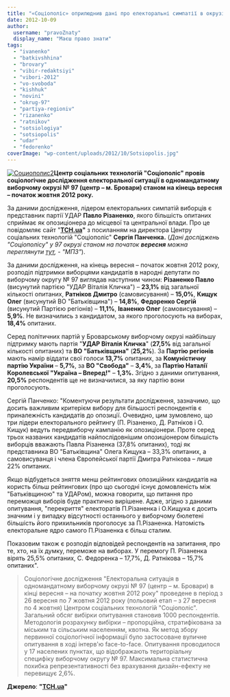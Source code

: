 ```yaml
---
title: "«Соціополіс» оприлюднив дані про електоральні симпатії в окрузі № 97 станом на початок жовтня"
date: 2012-10-09
author: 
  username: "pravoZnaty"
  display_name: "Маєш право знати"
tags: 
  - "ivanenko"
  - "batkivshhina"
  - "brovary"
  - "vibir-redaktsiyi"
  - "vibori-2012"
  - "vo-svoboda"
  - "kishhuk"
  - "novini"
  - "okrug-97"
  - "partiya-regioniv"
  - "rizanenko"
  - "ratnikov"
  - "sotsiologiya"
  - "sotsiopolis"
  - "udar"
  - "fedorenko"
coverImage: "wp-content/uploads/2012/10/Sotsiopolis.jpg"
---
```


[![](https://mpz.brovary.org/wp-content/uploads/2012/10/Sotsiopolis2.jpg "Социополис2")](https://mpz.brovary.org/wp-content/uploads/2012/10/Sotsiopolis2.jpg)**Центр соціальних технологій "Соціополіс" провів соціологічне дослідження електоральної ситуації в одномандатному виборчому окрузі № 97 (центр – м. Бровари) станом на кінець вересня – початок жовтня 2012 року.**

За даними дослідження, лідером електоральних симпатій виборців є представник партії УДАР **Павло Різаненко**, якого більшість опитаних сприймає як опозиціонера до місцевої та центральної влади. Про це повідомляє сайт "**[ТСН.ua](https://tsn.ua/vybory_2012/u-brovarskomu-okruzi-z-velikim-vidrivom-lidiruye-opozicioner-vid-partiyi-udar-socopituvannya.html)"** з посиланням на директора Центру соціальних технологій "Соціополіс" **Сергія Панченка.** (_Дані досліджень "Соціополісу" у 97 окрузі станом на початок **вересня** можна переглянути [тут](https://mpz.brovary.org/sotsiopolis-mayzhe-70-brovarchan-gotovi-brati-uchast-u-golosuvanni-na-viborah-2012/), - "МПЗ"_).

За даними дослідження, на кінець вересня – початок жовтня 2012 року, розподіл підтримки виборцями кандидатів в народні депутати по виборчому округу № 97 виглядав наступним чином: **Різаненко Павло** (висунутий партією "УДАР Віталія Кличка") – **23,1%** від загальної кількості опитаних, **Ратніков Дмитро** (самовисування) – **15,0%**, **Кищук Олег** (висунутий ВО "Батьківщина") – **14,8%**, **Федоренко Сергій** (висунутий Партією регіонів) – **11,1%**, **Іваненко Олег** (самовисування) – **5,9%**. Не визначились з кандидатом, за якого проголосують на виборах, **18,4%** опитаних.

Серед політичних партій у Броварському виборчому окрузі найбільшу підтримку мають партія "**УДАР Віталія Кличка**" (**27,5%** від загальної кількості опитаних) та **ВО "Батьківщина"** (**25,2%**). За **Партію регіонів** мають намір віддати свої голоси **13,7%** опитаних, за **Комуністичну партію України** – **5,7%**, за **ВО "Свобода"** – **3,4%**, за **Партію Наталії Королевської "Україна – Вперед!"** – **1,3%.** Згідно з даними опитування, **20,5%** респондентів ще не визначилися, за яку партію вони проголосують.

Сергій Панченко: "Коментуючи результати дослідження, зазначимо, що досить важливим критерієм вибору для більшості респондентів є приналежність кандидатів до опозиції. Очевидно, цим зумовлено, що три лідери електорального рейтингу (П. Різаненко, Д. Ратніков і О. Кищук) ведуть передвиборчу кампанію як опозиціонери. Проте серед трьох названих кандидатів найпослідовнішим опозиціонером більшість виборців вважають Павла Різаненка (37,8% опитаних), тоді як представника ВО "Батьківщина" Олега Кищука – 33,3% опитаних, а самовисуванця і члена Європейської партії Дмитра Ратнікова – лише 22% опитаних.

Якщо відбудеться зняття менш рейтингових опозиційних кандидатів на користь більш рейтингових (про що сьогодні існує домовленість між "Батьківщиною" та УДАРом), можна говорити, що питання про переможця виборів буде практично вирішене. Адже, згідно з даними опитування, "перекриття" електоратів П.Різаненка і О.Кищука є досить значним і у випадку відсутності останнього у виборчому бюлетені більшість його прихильників проголосує за П.Різаненка. Натомість електоральне ядро самого П.Різаненка є більш сталим.

Показовим також є розподіл відповідей респондентів на запитання, про те, хто, на їх думку, переможе на виборах. У перемогу П. Різаненка вірять 25,5% опитаних, С. Федоренка – 17,7%, Д. Ратнікова – 15,7% опитаних".

> Соціологічне дослідження "Електоральна ситуація в одномандатному виборчому окрузі № 97 (центр – м. Бровари) в кінці вересня – на початку жовтня 2012 року" проведене в період з 26 вересня по 7 жовтня 2012 року (польовий етап – з 27 вересня по 4 жовтня) Центром соціальних технологій "Соціополіс". Загальний обсяг вибірки опитування становив 1000 респондентів. Методологія розрахунку вибірки – пропорційна, стратифікована за міським та сільським населенням, квотна. Як метод збору первинної соціологічної інформації було застосоване вуличне опитування в ході інтерв'ю face-to-face. Опитування проводилося у 17 населених пунктах, що відображають територіальну специфіку виборчому округу № 97. Максимальна статистична похибка репрезентативності без врахування дизайн-ефекту не перевищує 2,6%.

**Джерело**: **"[ТСН.ua](https://tsn.ua/vybory_2012/u-brovarskomu-okruzi-z-velikim-vidrivom-lidiruye-opozicioner-vid-partiyi-udar-socopituvannya.html)"**
